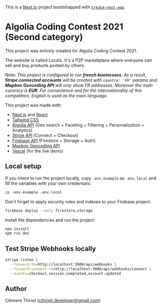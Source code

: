 This is a [Next.js](https://nextjs.org/) project bootstrapped with [`create-next-app`](https://github.com/vercel/next.js/tree/canary/packages/create-next-app).

# Algolia Coding Contest 2021 (Second category)

This project was entirely created for Algolia Coding Contest 2021.

The website is called Localz. It's a P2P marketplace where everyone can sell and buy products posted by others.

Note: _This project is configured to run **french businesses**. As a result, **Stripe connected accounts** will be created with `country: 'FR'` params and **Mapbox Geocoding API** will only show FR addresses. Moreover the main currency is **EUR**. For convenience and for the internationality of this competition, English is used as the main language._

This project was made with:

- [Next.js](https://nextjs.org/) and [React](https://reactjs.org/docs/getting-started.html)
- [Tailwind CSS](https://tailwindcss.com/)
- [Algolia API](https://www.algolia.com/doc/) (Geo search + Faceting + Filtering + Personalization + Analytics)
- [Stripe API](https://stripe.com/docs) (Connect + Checkout)
- [Firebase API](https://firebase.google.com/docs/guides) (Firestore + Storage + Auth)
- [Mapbox Geocoding API](https://docs.mapbox.com/api/search/geocoding/)
- [Vercel](https://vercel.com) (for the live demo)

## Local setup

If you intent to run the project locally, copy `.env.example` as `.env.local` and fill the variables with your own credentials:

```sh
cp .env.example .env.local
```

Don't forget to apply security rules and indexes to your Firebase project:

```bash
firebase deploy --only firestore,storage
```

Install the dependencies and run the project:

```bash
npm install
npm run dev
```

## Test Stripe Webhooks locally

```sh
stripe listen \
  --forward-to=http://localhost:3000/api/webhooks \
  --forward-connect-to=http://localhost:3000/api/webhooks/connect \
  --events=checkout.session.completed,account.updated
```

## Author

Clément Thiriet (cthiriet.developer@gmail.com)
